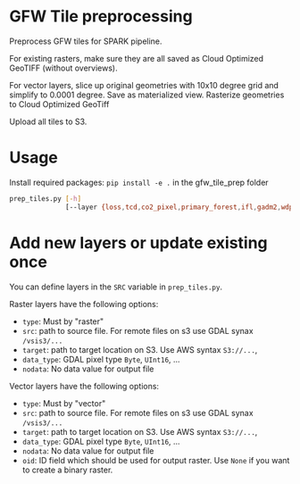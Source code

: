 # GFW Tile preprocessing

Preprocess GFW tiles for SPARK pipeline.

For existing rasters, make sure they are all saved as Cloud Optimized GeoTIFF (without overviews).

For vector layers, slice up original geometries with 10x10 degree grid and simplify to 0.0001 degree. Save as materialized view. Rasterize geometries to Cloud Optimized GeoTiff

Upload all tiles to S3.

# Usage

Install required packages:
`pip install -e .` in the gfw_tile_prep folder

```bash
prep_tiles.py [-h]
              [--layer {loss,tcd,co2_pixel,primary_forest,ifl,gadm2,wdpa,plantations,logging,mining}]
```

# Add new layers or update existing once
You can define layers in the `SRC` variable in `prep_tiles.py`.

Raster layers have the following options:
 - `type`: Must by "raster"
 - `src`: path to source file. For remote files on s3 use GDAL synax `/vsis3/...`
 - `target`: path to target location on S3. Use AWS syntax `S3://...`,
 - `data_type`: GDAL pixel type `Byte`, `UInt16`, ...
 -  `nodata`: No data value for output file


Vector layers have the following options:
 - `type`: Must by "vector"
 - `src`: path to source file. For remote files on s3 use GDAL synax `/vsis3/...`
 - `target`: path to target location on S3. Use AWS syntax `S3://...`,
 - `data_type`: GDAL pixel type `Byte`, `UInt16`, ...
 -  `nodata`: No data value for output file
 - `oid`: ID field which should be used for output raster. Use `None` if you want to create a binary raster.


